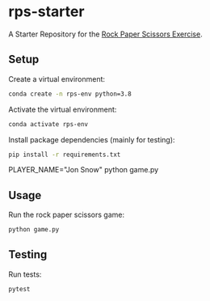 # rps-starter

A Starter Repository for the [Rock Paper Scissors Exercise](https://github.com/prof-rossetti/intro-to-python/blob/main/exercises/rock-paper-scissors/README.md).

## Setup

Create a virtual environment:

```sh
conda create -n rps-env python=3.8
```


Activate the virtual environment:

```sh
conda activate rps-env
```

Install package dependencies (mainly for testing):

```sh
pip install -r requirements.txt
```
PLAYER_NAME="Jon Snow" python game.py


## Usage

Run the rock paper scissors game:

```sh
python game.py
```

## Testing

Run tests:

```sh
pytest
```
